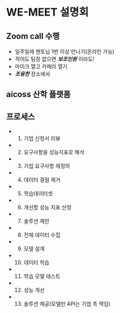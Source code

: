 # WE-MEET 설명회

## Zoom call 수행

   - 일주일에 멘토님 1번 이상 만나기(온라인 가능)
   - 적어도 팀장 없으면 ***보조인원*** 이라도!
   - 마이크 열고 카메라 열기
   - ***조용한*** 장소에서

## aicoss 산학 플랫폼

## 프로세스

   - 1. 기업 신청서 리뷰
   - 2. 요구사항을 성능지표로 해석
   - 3. 기업 요구사항 재정의
   - 4. 데이터 결점 제거
   - 5. 학습데이터셋
   - 6. 개선할 성능 지표 산정
   - 7. 솔루션 제안
   - 8. 전체 데이터 수집
   - 9. 모델 설계
   - 10. 데이터 학습
   - 11. 학습 모델 테스트
   - 12. 성능 개선
   - 13. 솔루션 제공(모델만 API는 기업 측 책임)
